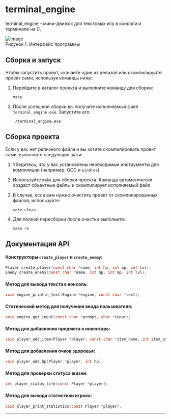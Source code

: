 # terminal_engine

terminal_engine - мини-движок для текстовых игр в консоли и терминале на C.

![image](https://github.com/user-attachments/assets/ed10748f-cc63-4698-b93f-dedfe24f20dc) <br> Рисунок 1. Интерфейс программы

## Сборка и запуск

Чтобы запустить проект, скачайте один из релизов или скомпилируйте проект сами, используя команды ниже:

1. Перейдите в каталог проекта и выполните команду для сборки:

    ```shell
    make
    ```

2. После успешной сборки вы получите исполняемый файл `terminal_engine.exe`. Запустите его:

    ```shell
    ./terminal_engine.exe
    ```

## Сборка проекта

Если у вас нет релизного файла и вы хотите скомпилировать проект сами, выполните следующие шаги:

1. Убедитесь, что у вас установлены необходимые инструменты для компиляции (например, GCC и `windres`).

2. Используйте `make` для сборки проекта. Команда автоматически создаст объектные файлы и скомпилирует исполняемый файл.

3. В случае, если вам нужно очистить проект от скомпилированных файлов, используйте:

    ```shell
    make clean
    ```

4. Для полной пересборки после очистки выполните:

    ```shell
    make re
    ```
## Документация API

#### Конструкторы `create_player` и `create_enemy`:

```c
Player create_player(const char *name, int hp, int mp, int lvl);
Enemy create_enemy(const char *name, int hp, int mp, int lvl);
```

#### Метод для вывода текста в консоль:

```c
void engine_println_text(Engine *engine, const char *text);
```

#### Статический метод для получения ввода пользователя:

```c
void engine_get_input(const char *prompt, char *input);
```

#### Метод для добавления предмета в инвентарь:

```c
void player_add_item(Player *player, const char *item_name, int item_amount);
```

#### Метод для добавления очков здоровья:

```c
void player_add_hp(Player *player, int hp);
```

#### Метод для проверки статуса жизни:

```c
int player_status_life(const Player *player);
```

#### Метод для вывода статистики игрока:

```c
void player_print_statistics(const Player *player);
```

---